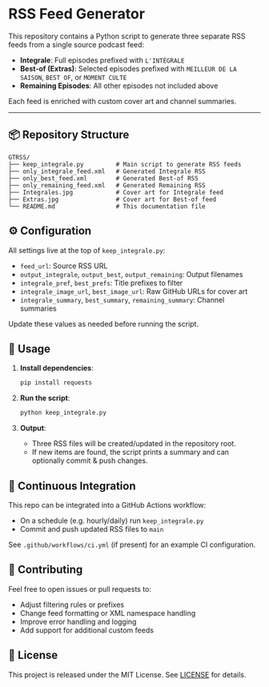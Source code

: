 # RSS Feed Generator

This repository contains a Python script to generate three separate RSS feeds from a single source podcast feed:

* **Integrale**: Full episodes prefixed with `L'INTÉGRALE`
* **Best-of (Extras)**: Selected episodes prefixed with `MEILLEUR DE LA SAISON`, `BEST OF`, or `MOMENT CULTE`
* **Remaining Episodes**: All other episodes not included above

Each feed is enriched with custom cover art and channel summaries.

---

## 📦 Repository Structure

```
GTRSS/
├── keep_integrale.py         # Main script to generate RSS feeds
├── only_integrale_feed.xml   # Generated Integrale RSS
├── only_best_feed.xml        # Generated Best-of RSS
├── only_remaining_feed.xml   # Generated Remaining RSS
├── Integrales.jpg            # Cover art for Integrale feed
├── Extras.jpg                # Cover art for Best-of feed
└── README.md                 # This documentation file
```

## ⚙️ Configuration

All settings live at the top of `keep_integrale.py`:

* `feed_url`: Source RSS URL
* `output_integrale`, `output_best`, `output_remaining`: Output filenames
* `integrale_pref`, `best_prefs`: Title prefixes to filter
* `integrale_image_url`, `best_image_url`: Raw GitHub URLs for cover art
* `integrale_summary`, `best_summary`, `remaining_summary`: Channel summaries

Update these values as needed before running the script.

## 🚀 Usage

1. **Install dependencies**:

   ```bash
   pip install requests
   ```
2. **Run the script**:

   ```bash
   python keep_integrale.py
   ```
3. **Output**:

   * Three RSS files will be created/updated in the repository root.
   * If new items are found, the script prints a summary and can optionally commit & push changes.

## 🤖 Continuous Integration

This repo can be integrated into a GitHub Actions workflow:

* On a schedule (e.g. hourly/daily) run `keep_integrale.py`
* Commit and push updated RSS files to `main`

See `.github/workflows/ci.yml` (if present) for an example CI configuration.

## 🤝 Contributing

Feel free to open issues or pull requests to:

* Adjust filtering rules or prefixes
* Change feed formatting or XML namespace handling
* Improve error handling and logging
* Add support for additional custom feeds

## 📄 License

This project is released under the MIT License. See [LICENSE](LICENSE) for details.
